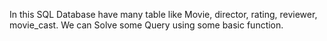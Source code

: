 In this SQL Database have many table like
Movie, director, rating, reviewer, movie_cast.
We can Solve some Query using some basic function.
